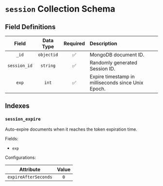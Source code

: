 # `session` Collection Schema

## Field Definitions

|    Field     | Data Type  | Required | Description                                        |
| :----------: | :--------: | :------: | :------------------------------------------------- |
|    `_id`     | `objectid` |    ✅    | MongoDB document ID.                               |
| `session_id` |  `string`  |    ✅    | Randomly generated Session ID.                     |
|    `exp`     |   `int`    |    ✅    | Expire timestamp in milliseconds since Unix Epoch. |

## Indexes

### `session_expire`

Auto-expire documents when it reaches the token expiration time.

Fields:

- `exp`

Configurations:

|      Attribute       | Value |
| :------------------: | :---: |
| `expireAfterSeconds` |  `0`  |
